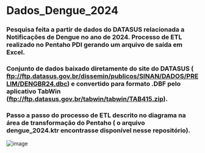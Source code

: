 # Dados_Dengue_2024
### Pesquisa feita a partir de dados do DATASUS relacionada a Notificações de Dengue no ano de 2024. Processo de ETL realizado no Pentaho PDI gerando um arquivo de saída em Excel.

### Conjunto de dados baixado diretamente do site do DATASUS ( ftp://ftp.datasus.gov.br/dissemin/publicos/SINAN/DADOS/PRELIM/DENGBR24.dbc) e convertido para formato .DBF pelo aplicativo TabWin (ftp://ftp.datasus.gov.br/tabwin/tabwin/TAB415.zip).

### Passo a passo do processo de ETL descrito no diagrama na área de transformação do Pentaho ( o arquivo dengue_2024.ktr encontrasse disponível nesse repositório).


![image](https://github.com/jrafael23/Dados_Dengue_2024/assets/130203423/301a85cd-895e-4c79-877f-a6a176e6a1a0)
